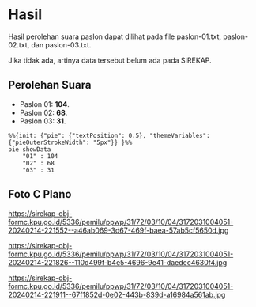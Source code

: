 # Hasil

Hasil perolehan suara paslon dapat dilihat pada file paslon-01.txt, paslon-02.txt, dan paslon-03.txt.

Jika tidak ada, artinya data tersebut belum ada pada SIREKAP.

## Perolehan Suara

 * Paslon 01: **104**.
 * Paslon 02: **68**.
 * Paslon 03: **31**.

```mermaid
%%{init: {"pie": {"textPosition": 0.5}, "themeVariables": {"pieOuterStrokeWidth": "5px"}} }%%
pie showData
    "01" : 104
    "02" : 68
    "03" : 31
```
## Foto C Plano

https://sirekap-obj-formc.kpu.go.id/5336/pemilu/ppwp/31/72/03/10/04/3172031004051-20240214-221552--a46ab069-3d67-469f-baea-57ab5cf5650d.jpg

https://sirekap-obj-formc.kpu.go.id/5336/pemilu/ppwp/31/72/03/10/04/3172031004051-20240214-221826--110d499f-b4e5-4696-9e41-daedec4630f4.jpg

https://sirekap-obj-formc.kpu.go.id/5336/pemilu/ppwp/31/72/03/10/04/3172031004051-20240214-221911--67f1852d-0e02-443b-839d-a16984a561ab.jpg
